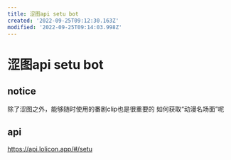 ```yaml
---
title: 涩图api setu bot
created: '2022-09-25T09:12:30.163Z'
modified: '2022-09-25T09:14:03.998Z'
---
```


# 涩图api setu bot

## notice
除了涩图之外，能够随时使用的番剧clip也是很重要的 如何获取“动漫名场面”呢

## api
https://api.lolicon.app/#/setu
